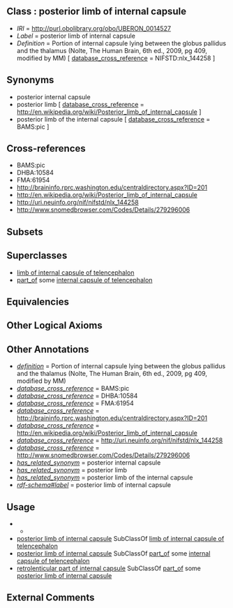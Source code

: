 
## Class : posterior limb of internal capsule

 * *IRI* = http://purl.obolibrary.org/obo/UBERON_0014527
 * *Label* = posterior limb of internal capsule
 * *Definition* = Portion of internal capsule lying between the globus pallidus and the thalamus (Nolte, The Human Brain, 6th ed., 2009, pg 409, modified by MM) [ [database_cross_reference](../../ef/oboInOwl#hasDbXref.md) = NIFSTD:nlx_144258 ]

## Synonyms

 * posterior internal capsule
 * posterior limb [ [database_cross_reference](../../ef/oboInOwl#hasDbXref.md) = http://en.wikipedia.org/wiki/Posterior_limb_of_internal_capsule ]
 * posterior limb of the internal capsule [ [database_cross_reference](../../ef/oboInOwl#hasDbXref.md) = BAMS:pic ]

## Cross-references

 * BAMS:pic
 * DHBA:10584
 * FMA:61954
 * http://braininfo.rprc.washington.edu/centraldirectory.aspx?ID=201
 * http://en.wikipedia.org/wiki/Posterior_limb_of_internal_capsule
 * http://uri.neuinfo.org/nif/nifstd/nlx_144258
 * http://www.snomedbrowser.com/Codes/Details/279296006

## Subsets


## Superclasses

 * [limb of internal capsule of telencephalon](../../UBERON/25/UBERON_0014525.md)
 * [part_of](../../BFO/50/BFO_0000050.md) some [internal capsule of telencephalon](../../UBERON/87/UBERON_0001887.md)

## Equivalencies


## Other Logical Axioms


## Other Annotations

 * *[definition](../../IAO/15/IAO_0000115.md)* = Portion of internal capsule lying between the globus pallidus and the thalamus (Nolte, The Human Brain, 6th ed., 2009, pg 409, modified by MM)
 * *[database_cross_reference](../../ef/oboInOwl#hasDbXref.md)* = BAMS:pic
 * *[database_cross_reference](../../ef/oboInOwl#hasDbXref.md)* = DHBA:10584
 * *[database_cross_reference](../../ef/oboInOwl#hasDbXref.md)* = FMA:61954
 * *[database_cross_reference](../../ef/oboInOwl#hasDbXref.md)* = http://braininfo.rprc.washington.edu/centraldirectory.aspx?ID=201
 * *[database_cross_reference](../../ef/oboInOwl#hasDbXref.md)* = http://en.wikipedia.org/wiki/Posterior_limb_of_internal_capsule
 * *[database_cross_reference](../../ef/oboInOwl#hasDbXref.md)* = http://uri.neuinfo.org/nif/nifstd/nlx_144258
 * *[database_cross_reference](../../ef/oboInOwl#hasDbXref.md)* = http://www.snomedbrowser.com/Codes/Details/279296006
 * *[has_related_synonym](../../ym/oboInOwl#hasRelatedSynonym.md)* = posterior internal capsule
 * *[has_related_synonym](../../ym/oboInOwl#hasRelatedSynonym.md)* = posterior limb
 * *[has_related_synonym](../../ym/oboInOwl#hasRelatedSynonym.md)* = posterior limb of the internal capsule
 * *[rdf-schema#label](../../el/rdf-schema#label.md)* = posterior limb of internal capsule

## Usage

 * -
 * [posterior limb of internal capsule](../../UBERON/27/UBERON_0014527.md) SubClassOf [limb of internal capsule of telencephalon](../../UBERON/25/UBERON_0014525.md)
 * [posterior limb of internal capsule](../../UBERON/27/UBERON_0014527.md) SubClassOf [part_of](../../BFO/50/BFO_0000050.md) some [internal capsule of telencephalon](../../UBERON/87/UBERON_0001887.md)
 * [retrolenticular part of internal capsule](../../UBERON/49/UBERON_0034749.md) SubClassOf [part_of](../../BFO/50/BFO_0000050.md) some [posterior limb of internal capsule](../../UBERON/27/UBERON_0014527.md)

## External Comments

